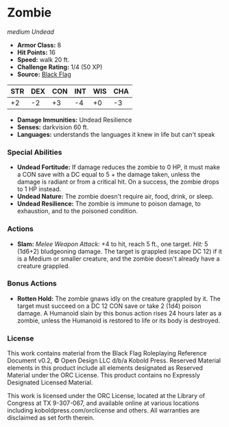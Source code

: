 # Zombie

*medium* *Undead*

- **Armor Class:** 8
- **Hit Points:** 16 
- **Speed:** walk 20 ft.
- **Challenge Rating:** 1/4 (50 XP)
- **Source:** [Black Flag](https://koboldpress.com/kpstore/product/tovrpg-pg-mv/)

| STR | DEX | CON | INT | WIS | CHA |
| --- | --- | --- | --- | --- | --- |
| +2 | -2 | +3 | -4 | +0 | -3 |

- **Damage Immunities:** Undead Resilience
- **Senses:** darkvision 60 ft.
- **Languages:** understands the languages it knew in life but can't speak

### Special Abilities

- **Undead Fortitude:** If damage reduces the zombie to 0 HP, it must make a CON save with a DC equal to 5 + the damage taken, unless the damage is radiant or from a critical hit. On a success, the zombie drops to 1 HP instead.
- **Undead Nature:** The zombie doesn't require air, food, drink, or sleep.
- **Undead Resilience:** The zombie is immune to poison damage, to exhaustion, and to the poisoned condition.

### Actions

- **Slam:** _Melee Weapon Attack:_ +4 to hit, reach 5 ft., one target. _Hit:_ 5 (1d6+2) bludgeoning damage. The target is grappled (escape DC 12) if it is a Medium or smaller creature, and the zombie doesn't already have a creature grappled.

### Bonus Actions

- **Rotten Hold:** The zombie gnaws idly on the creature grappled by it. The target must succeed on a DC 12 CON save or take 2 (1d4) poison damage. A Humanoid slain by this bonus action rises 24 hours later as a zombie, unless the Humanoid is restored to life or its body is destroyed.


### License

This work contains material from the Black Flag Roleplaying Reference Document v0.2, © Open Design LLC d/b/a Kobold Press. Reserved Material elements in this product include all elements designated as Reserved Material under the ORC License. This product contains no Expressly Designated Licensed Material.

This work is licensed under the ORC License, located at the Library of Congress at TX 9-307-067, and available online at various locations including koboldpress.com/orclicense and others. All warranties are disclaimed as set forth therein.
